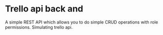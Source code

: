 # Trello api back and
 A simple REST API which allows you to do simple CRUD operations with role permissions. Simulating trello api.
